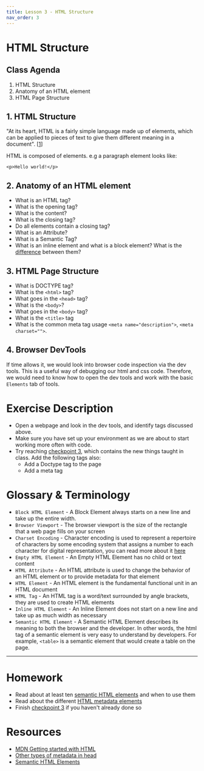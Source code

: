 ```yaml
---
title: Lesson 3 - HTML Structure
nav_order: 3
---
```


# HTML Structure

## Class Agenda

1. HTML Structure
2. Anatomy of an HTML element
3. HTML Page Structure

## 1. HTML Structure

"At its heart, HTML is a fairly simple language made up of elements, which can be applied to pieces of text to give them different meaning in a document". [[1](https://developer.mozilla.org/en-US/docs/Learn/HTML/Introduction_to_HTML)]

HTML is composed of elements. e.g a paragraph element looks like:

```
<p>Hello world!</p>
```

## 2. Anatomy of an HTML element

- What is an HTML tag?
- What is the opening tag?
- What is the content?
- What is the closing tag?
- Do all elements contain a closing tag?
- What is an Attribute?
- What is a Semantic Tag?
- What is an inline element and what is a block element? What is the [difference](https://developer.mozilla.org/en-US/docs/Learn/HTML/Introduction_to_HTML/Getting_started#block_versus_inline_elements) between them?

## 3. HTML Page Structure

- What is DOCTYPE tag?
- What is the `<html>` tag?
- What goes in the `<head>` tag?
- What is the `<body>`?
- What goes in the `<body>` tag?
- What is the `<title>` tag
- What is the common meta tag usage `<meta name="description">`, `<meta charset="">`.

## 4. Browser DevTools

If time allows it, we would look into browser code inspection via the dev tools. This is a useful way of debugging our html and css code. Therefore, we would need to know how to open the dev tools and work with the basic `Elements` tab of tools.

# Exercise Description

- Open a webpage and look in the dev tools, and identify tags discussed above.
- Make sure you have set up your environment as we are about to start working more often with code.
- Try reaching [checkpoint 3](https://github.com/ReDI-School/nrw-html-and-css-2021-fall/blob/checkpoint2/checkpoint/index.html), which contains the new things taught in class. Add the following tags also:
  - Add a Doctype tag to the page
  - Add a meta tag

# Glossary & Terminology

- `Block HTML Element` - A Block Element always starts on a new line and take up the entire width.
- `Browser Viewport` - The browser viewport is the size of the rectangle that a web page fills on your screen
- `Charset Encoding` - Character encoding is used to represent a repertoire of characters by some encoding system that assigns a number to each character for digital representation, you can read more about it [here](https://en.wikipedia.org/wiki/Character_encoding)
- `Empty HTML Element` - An Empty HTML Element has no child or text content
- `HTML Attribute` - An HTML attribute is used to change the behavior of an HTML element or to provide metadata for that element
- `HTML Element` - An HTML element is the fundamental functional unit in an HTML document
- `HTML Tag` - An HTML tag is a word/text surrounded by angle brackets, they are used to create HTML elements
- `Inline HTML Element` - An Inline Element does not start on a new line and take up as much width as necessary
- `Semantic HTML Element` - A Semantic HTML Element describes its meaning to both the browser and the developer. In other words, the html tag of a semantic element is very easy to understand by developers. For example, `<table>` is a semantic element that would create a table on the page.

---

# Homework

- Read about at least ten [semantic HTML elements](https://developer.mozilla.org/en-US/docs/Glossary/Semantics#semantic_elements) and when to use them
- Read about the different [HTML metadata elements](https://developer.mozilla.org/en-US/docs/Learn/HTML/Introduction_to_HTML/The_head_metadata_in_HTML#metadata_the_%3Cmeta%3E_element)
- Finish [checkpoint 3](https://github.com/ReDI-School/nrw-html-and-css-2021-fall/blob/checkpoint2/checkpoint/index.html) if you haven't already done so

# Resources

- [MDN Getting started with HTML](https://developer.mozilla.org/en-US/docs/Learn/HTML/Introduction_to_HTML/Getting_started)
- [Other types of metadata in head](https://developer.mozilla.org/en-US/docs/Learn/HTML/Introduction_to_HTML/The_head_metadata_in_HTML#other_types_of_metadata)
- [Semantic HTML Elements](https://developer.mozilla.org/en-US/docs/Glossary/Semantics#semantic_elements)
